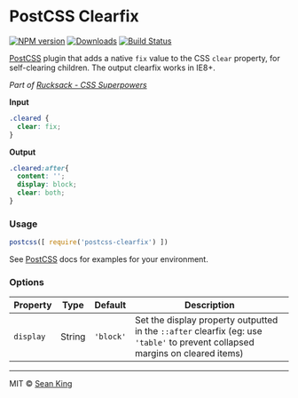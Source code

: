 # PostCSS Clearfix
[![NPM version][npm-badge]][npm-url] [![Downloads][downloads-badge]][npm-url] [![Build Status][travis-image]][travis-url]

[PostCSS][PostCSS] plugin that adds a native `fix` value to the CSS `clear` property, for self-clearing children. The output clearfix works in IE8+.

_Part of [Rucksack - CSS Superpowers](http://simplaio.github.io/rucksack)_

**Input**

```css
.cleared {
  clear: fix;
}
```

**Output**

```css
.cleared:after{
  content: '';
  display: block;
  clear: both;
}
```

### Usage

```js
postcss([ require('postcss-clearfix') ])
```

See [PostCSS][PostCSS] docs for examples for your environment.

### Options

Property  | Type   | Default   | Description                                                                                                                    
--------- | ------ | --------- | ------------                                                                                                                     
`display` | String | `'block'` | Set the display property outputted in the `::after` clearfix (eg: use `'table'` to prevent collapsed margins on cleared items) 

***

MIT © [Sean King](https://twitter.com/seaneking)

[npm-badge]: https://badge.fury.io/js/postcss-clearfix.svg
[npm-url]: https://npmjs.org/package/postcss-clearfix
[downloads-badge]: https://img.shields.io/npm/dm/postcss-clearfix.svg
[travis-image]: https://travis-ci.org/seaneking/postcss-clearfix.svg?branch=master
[travis-url]: https://travis-ci.org/seaneking/postcss-clearfix
[PostCSS]: https://github.com/postcss/postcss
